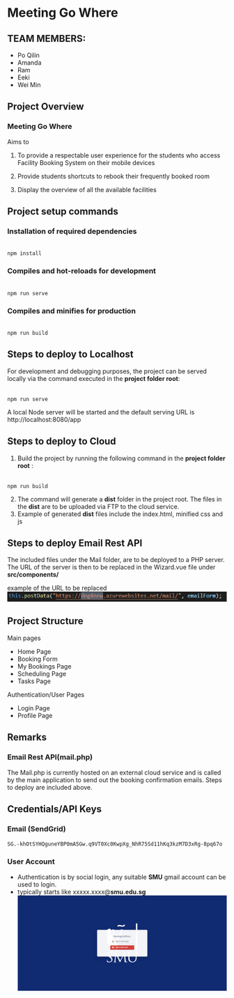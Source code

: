 # Meeting Go Where

  

## TEAM MEMBERS:

- Po Qilin
- Amanda
- Ram
- Eeki
- Wei Min

  
## Project Overview


### Meeting Go Where
Aims to

1. To provide a respectable user experience for the students who access Facility Booking System on their  mobile devices

2. Provide students shortcuts to rebook their frequently booked room

3. Display the overview of all the available facilities
 
  

  

## Project setup commands
### Installation of required dependencies
```

npm install

```

  

### Compiles and hot-reloads for development

```

npm run serve

```

  

### Compiles and minifies for production

```

npm run build

```

## Steps to deploy to Localhost

For development and debugging purposes, the project can be served locally via the command executed in the **project folder root**:

```

npm run serve

```
A local Node server will be started and the default serving URL is http://localhost:8080/app

## Steps to deploy to Cloud

1. Build the project by running the following command in the **project folder root** :
	

```

npm run build

```

2. The command will generate a **dist** folder in the project root.  The files in the **dist** are to be uploaded via FTP to the cloud service.
3. Example of generated **dist** files include the index.html, minified css and js 

## Steps to deploy Email Rest API

The included files under the Mail folder, are to be deployed to a PHP server. The URL of the server is then to be replaced in the Wizard.vue file under **src/components/**

example of the URL to be replaced
![email_server_rest](screenshots/email_server_endpoint.PNG)

## Project Structure 

Main pages
  - Home Page
  - Booking Form
  - My Bookings Page
  - Scheduling Page
  - Tasks Page
 

Authentication/User Pages
 - Login Page 
 - Profile Page
 

## Remarks 

### Email Rest API(mail.php)
The Mail.php is currently hosted on an external cloud service and is called by the main application to send out the booking confirmation emails. Steps to deploy are included above.

## Credentials/API Keys

### Email (SendGrid)
```
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
```

### User Account 
- Authentication is by social login, any suitable **SMU** gmail account can be used to login. 
- typically starts like xxxxx.xxxx@**smu.edu.sg**![social login](screenshots/2020-11-15-20-21-wad2project.azurewebsites.net.png)






  

